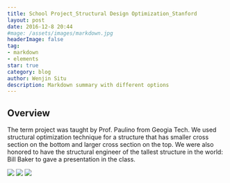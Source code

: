 ```yaml
---
title: School Project_Structural Design Optimization_Stanford
layout: post
date: 2016-12-8 20:44
#mage: /assets/images/markdown.jpg
headerImage: false
tag:
- markdown
- elements
star: true
category: blog
author: Wenjin Situ
description: Markdown summary with different options
---
```


## Overview
<p>The term project was taught by Prof. Paulino from Geogia Tech. We used structural optimization technique for a structure that has smaller cross section on the bottom and larger cross section on the top. We were also honored to have the structural engineer of the tallest structure in the world: Bill Baker to gave a presentation in the class.</p>


<img class="image" src="{{ site.url }}/{{ site.OptimizedStructureClass }}">
<img class="image" src="{{ site.url }}/{{ site.OptimizedStructure }}">
<img class="image" src="{{ site.url }}/{{ site.Bill }}">
